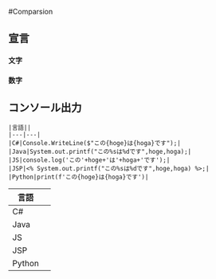 #Comparsion
## 宣言
#### 文字
#### 数字
## コンソール出力

	|言語||
	|---|---|
	|C#|Console.WriteLine($"この{hoge}は{hoga}です");|
	|Java|System.out.printf("この%sは%dです",hoge,hoga);|
	|JS|console.log('この'+hoge+'は'+hoga+'です');|
	|JSP|<% System.out.printf("この%sは%dです",hoge,hoga) %>;|
	|Python|print(f'この{hoge}は{hoga}です')|

|言語||
|---|---|
|C#||
|Java||
|JS||
|JSP||
|Python||